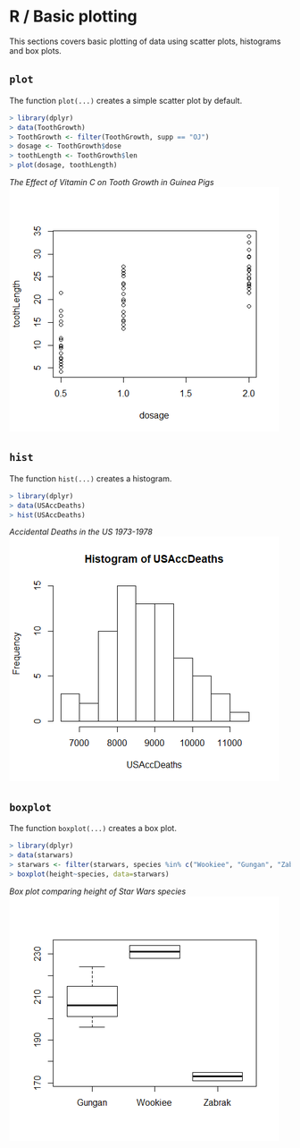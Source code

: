 # R / Basic plotting
This sections covers basic plotting of data using scatter plots, histograms and box plots.

## `plot`
The function `plot(...)` creates a simple scatter plot by default.

```r
> library(dplyr)
> data(ToothGrowth)
> ToothGrowth <- filter(ToothGrowth, supp == "OJ")
> dosage <- ToothGrowth$dose
> toothLength <- ToothGrowth$len
> plot(dosage, toothLength)
```

_The Effect of Vitamin C on Tooth Growth in Guinea Pigs_
![Tooth Growth scatter plot](img/toothGrowth.png)

## `hist`
The function `hist(...)` creates a histogram.

```r
> library(dplyr)
> data(USAccDeaths)
> hist(USAccDeaths)
```

_Accidental Deaths in the US 1973-1978_
![US Accident Deaths histogram](img/USAccDeaths.png)

## `boxplot`
The function `boxplot(...)` creates a box plot.

```r
> library(dplyr)
> data(starwars)
> starwars <- filter(starwars, species %in% c("Wookiee", "Gungan", "Zabrak"))
> boxplot(height~species, data=starwars)
```

_Box plot comparing height of Star Wars species_
![Star Wars species height box plot](img/starwars.png)
